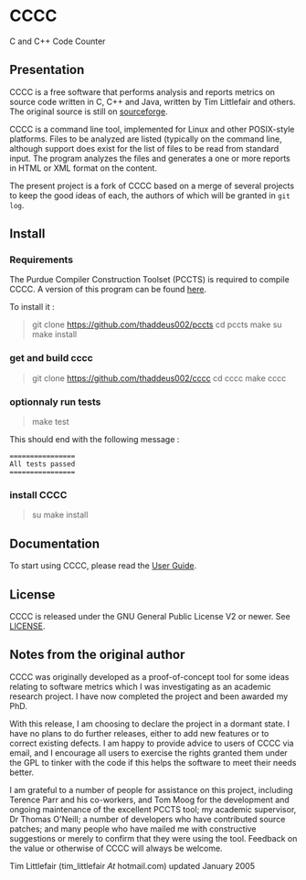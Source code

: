 # CCCC

C and C++ Code Counter

## Presentation

CCCC is a free software that performs analysis and reports metrics on source code written in C, C++ and Java, written by Tim Littlefair and others. The original source is still on [sourceforge](http://cccc.sourceforge.net).

CCCC is a command line tool, implemented for Linux and other POSIX-style platforms. Files to be analyzed are listed (typically on the command line, although support does exist for the list of files to be read from standard input. The program analyzes the files and generates a one or more reports in HTML or XML format on the content.

The present project is a fork of CCCC based on a merge of several projects to keep the good ideas of each, the authors of which will be granted in `git log`.

## Install

### Requirements

The Purdue Compiler Construction Toolset (PCCTS) is required to compile CCCC. A version of this program can be found [here](https://github.com/thaddeus002/pccts).

To install it :

> git clone https://github.com/thaddeus002/pccts
> cd pccts
> make
> su
> make install

### get and build cccc

> git clone https://github.com/thaddeus002/cccc
> cd cccc
> make cccc

### optionnaly run tests

> make test

This should end with the following message :

    ================
    All tests passed
    ================

### install CCCC

> su
> make install

## Documentation

To start using CCCC, please read the [User Guide](doc/C_User_Guide.html).

## License

CCCC is released under the GNU General Public License V2 or newer. See [LICENSE](LICENSE).

## Notes from the original author

CCCC was originally developed as a proof-of-concept tool for some ideas relating to software metrics which I was investigating as an academic research project. I have now completed the project and been awarded my PhD.

With this release, I am choosing to declare the project in a dormant state. I have no plans to do further releases, either to add new features or to correct existing defects. I am happy to provide advice to users of CCCC via email, and I encourage all users to exercise the rights granted them under the GPL to tinker with the code if this helps the software to meet their needs better.

I am grateful to a number of people for assistance on this project, including Terence Parr and his co-workers, and Tom Moog for the development and ongoing maintenance of the excellent PCCTS tool; my academic supervisor, Dr Thomas O'Neill; a number of developers who have contributed source patches; and many people who have mailed me with constructive suggestions or merely to confirm that they were using the tool. Feedback on the value or otherwise of CCCC will always be welcome.

Tim Littlefair (tim_littlefair _At_ hotmail.com) updated January 2005
